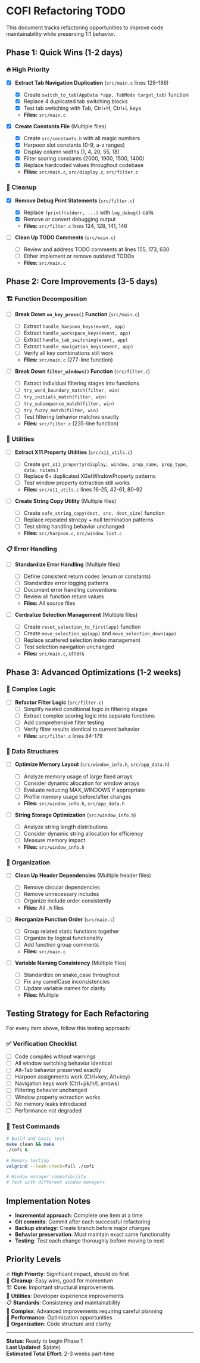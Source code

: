 # COFI Refactoring TODO

This document tracks refactoring opportunities to improve code maintainability while preserving 1:1 behavior.

## Phase 1: Quick Wins (1-2 days)

### 🔥 High Priority

- [x] **Extract Tab Navigation Duplication** (`src/main.c` lines 128-186)
  - [x] Create `switch_to_tab(AppData *app, TabMode target_tab)` function
  - [x] Replace 4 duplicated tab switching blocks
  - [x] Test tab switching with Tab, Ctrl+H, Ctrl+L keys
  - **Files:** `src/main.c`

- [x] **Create Constants File** (Multiple files)
  - [x] Create `src/constants.h` with all magic numbers
  - [x] Harpoon slot constants (0-9, a-z ranges)
  - [x] Display column widths (1, 4, 20, 55, 18)
  - [x] Filter scoring constants (2000, 1900, 1500, 1400)
  - [x] Replace hardcoded values throughout codebase
  - **Files:** `src/main.c`, `src/display.c`, `src/filter.c`

### 🧹 Cleanup

- [x] **Remove Debug Print Statements** (`src/filter.c`)
  - [x] Replace `fprintf(stderr, ...)` with `log_debug()` calls
  - [x] Remove or convert debugging output
  - **Files:** `src/filter.c` lines 124, 128, 141, 146

- [ ] **Clean Up TODO Comments** (`src/main.c`)
  - [ ] Review and address TODO comments at lines 155, 173, 630
  - [ ] Either implement or remove outdated TODOs
  - **Files:** `src/main.c`

## Phase 2: Core Improvements (3-5 days)

### 🏗️ Function Decomposition

- [ ] **Break Down `on_key_press()` Function** (`src/main.c`)
  - [ ] Extract `handle_harpoon_keys(event, app)`
  - [ ] Extract `handle_workspace_keys(event, app)`
  - [ ] Extract `handle_tab_switching(event, app)` 
  - [ ] Extract `handle_navigation_keys(event, app)`
  - [ ] Verify all key combinations still work
  - **Files:** `src/main.c` (277-line function)

- [ ] **Break Down `filter_windows()` Function** (`src/filter.c`)
  - [ ] Extract individual filtering stages into functions
  - [ ] `try_word_boundary_match(filter, win)`
  - [ ] `try_initials_match(filter, win)`
  - [ ] `try_subsequence_match(filter, win)`
  - [ ] `try_fuzzy_match(filter, win)`
  - [ ] Test filtering behavior matches exactly
  - **Files:** `src/filter.c` (235-line function)

### 🔧 Utilities

- [ ] **Extract X11 Property Utilities** (`src/x11_utils.c`)
  - [ ] Create `get_x11_property(display, window, prop_name, prop_type, data, nitems)`
  - [ ] Replace 6+ duplicated XGetWindowProperty patterns
  - [ ] Test window property extraction still works
  - **Files:** `src/x11_utils.c` lines 16-25, 42-61, 80-92

- [ ] **Create String Copy Utility** (Multiple files)
  - [ ] Create `safe_string_copy(dest, src, dest_size)` function
  - [ ] Replace repeated strncpy + null termination patterns
  - [ ] Test string handling behavior unchanged
  - **Files:** `src/harpoon.c`, `src/window_list.c`

### 📋 Error Handling

- [ ] **Standardize Error Handling** (Multiple files)
  - [ ] Define consistent return codes (enum or constants)
  - [ ] Standardize error logging patterns
  - [ ] Document error handling conventions
  - [ ] Review all function return values
  - **Files:** All source files

- [ ] **Centralize Selection Management** (Multiple files)
  - [ ] Create `reset_selection_to_first(app)` function
  - [ ] Create `move_selection_up(app)` and `move_selection_down(app)`
  - [ ] Replace scattered selection index management
  - [ ] Test selection navigation unchanged
  - **Files:** `src/main.c`, others

## Phase 3: Advanced Optimizations (1-2 weeks)

### 🧠 Complex Logic

- [ ] **Refactor Filter Logic** (`src/filter.c`)
  - [ ] Simplify nested conditional logic in filtering stages
  - [ ] Extract complex scoring logic into separate functions
  - [ ] Add comprehensive filter testing
  - [ ] Verify filter results identical to current behavior
  - **Files:** `src/filter.c` lines 84-179

### 💾 Data Structures

- [ ] **Optimize Memory Layout** (`src/window_info.h`, `src/app_data.h`)
  - [ ] Analyze memory usage of large fixed arrays
  - [ ] Consider dynamic allocation for window arrays
  - [ ] Evaluate reducing MAX_WINDOWS if appropriate
  - [ ] Profile memory usage before/after changes
  - **Files:** `src/window_info.h`, `src/app_data.h`

- [ ] **String Storage Optimization** (`src/window_info.h`)
  - [ ] Analyze string length distributions
  - [ ] Consider dynamic string allocation for efficiency
  - [ ] Measure memory impact
  - **Files:** `src/window_info.h`

### 📁 Organization

- [ ] **Clean Up Header Dependencies** (Multiple header files)
  - [ ] Remove circular dependencies
  - [ ] Remove unnecessary includes
  - [ ] Organize include order consistently
  - **Files:** All `.h` files

- [ ] **Reorganize Function Order** (`src/main.c`)
  - [ ] Group related static functions together
  - [ ] Organize by logical functionality
  - [ ] Add function group comments
  - **Files:** `src/main.c`

- [ ] **Variable Naming Consistency** (Multiple files)
  - [ ] Standardize on snake_case throughout
  - [ ] Fix any camelCase inconsistencies
  - [ ] Update variable names for clarity
  - **Files:** Multiple

## Testing Strategy for Each Refactoring

For every item above, follow this testing approach:

### ✅ Verification Checklist
- [ ] Code compiles without warnings
- [ ] All window switching behavior identical
- [ ] Alt-Tab behavior preserved exactly
- [ ] Harpoon assignments work (Ctrl+key, Alt+key)
- [ ] Navigation keys work (Ctrl+j/k/h/l, arrows)
- [ ] Filtering behavior unchanged
- [ ] Window property extraction works
- [ ] No memory leaks introduced
- [ ] Performance not degraded

### 🧪 Test Commands
```bash
# Build and basic test
make clean && make
./cofi &

# Memory testing
valgrind --leak-check=full ./cofi

# Window manager compatibility
# Test with different window managers
```

## Implementation Notes

- **Incremental approach**: Complete one item at a time
- **Git commits**: Commit after each successful refactoring
- **Backup strategy**: Create branch before major changes
- **Behavior preservation**: Must maintain exact same functionality
- **Testing**: Test each change thoroughly before moving to next

## Priority Levels

🔥 **High Priority**: Significant impact, should do first  
🧹 **Cleanup**: Easy wins, good for momentum  
🏗️ **Core**: Important structural improvements  
🔧 **Utilities**: Developer experience improvements  
📋 **Standards**: Consistency and maintainability  
🧠 **Complex**: Advanced improvements requiring careful planning  
💾 **Performance**: Optimization opportunities  
📁 **Organization**: Code structure and clarity

---

**Status**: Ready to begin Phase 1  
**Last Updated**: $(date)  
**Estimated Total Effort**: 2-3 weeks part-time